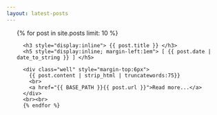 ```yaml
---
layout: latest-posts
---
```


<ul class="posts">
  {% for post in site.posts limit: 10 %}
      
      <h3 style="display:inline"> {{ post.title }} </h3>
      <h5 style="display:inline; margin-left:1em"> [ {{ post.date | date_to_string }} ] </h5>
      
      <div class="well" style="margin-top:6px">
        {{ post.content | strip_html | truncatewords:75}}
        <br>
        <a href="{{ BASE_PATH }}{{ post.url }}">Read more...</a>
      </div>
      <br><br>
      {% endfor %}
</ul>
